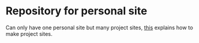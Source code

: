 # Repository for personal site
Can only have one personal site but many project sites, 
[this](https://pages.github.com/)
explains how to make project sites.
